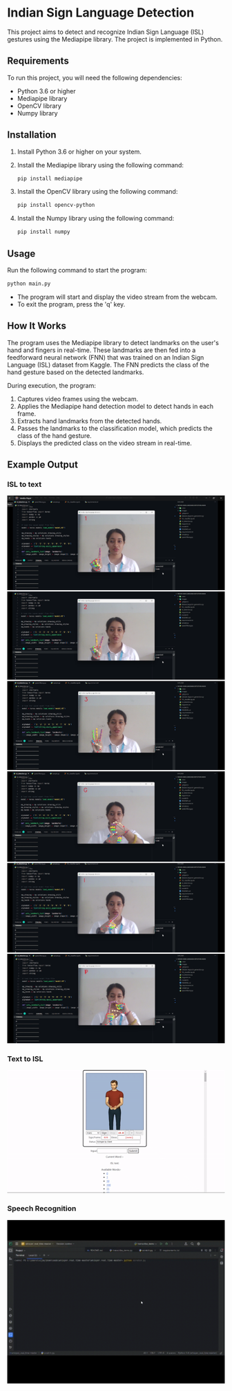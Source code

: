 # Indian Sign Language Detection

This project aims to detect and recognize Indian Sign Language (ISL) gestures using the Mediapipe library. The project is implemented in Python.

## Requirements

To run this project, you will need the following dependencies:

-   Python 3.6 or higher
-   Mediapipe library
-   OpenCV library
-   Numpy library

## Installation

1. Install Python 3.6 or higher on your system.

2. Install the Mediapipe library using the following command:

    ```bash
    pip install mediapipe
    ```

3. Install the OpenCV library using the following command:

    ```bash
    pip install opencv-python
    ```

4. Install the Numpy library using the following command:
    ```bash
    pip install numpy
    ```

## Usage

Run the following command to start the program:

```bash
python main.py
```

-   The program will start and display the video stream from the webcam.
-   To exit the program, press the 'q' key.

## How It Works

The program uses the Mediapipe library to detect landmarks on the user's hand and fingers in real-time. These landmarks are then fed into a feedforward neural network (FNN) that was trained on an Indian Sign Language (ISL) dataset from Kaggle. The FNN predicts the class of the hand gesture based on the detected landmarks.

During execution, the program:

1. Captures video frames using the webcam.
2. Applies the Mediapipe hand detection model to detect hands in each frame.
3. Extracts hand landmarks from the detected hands.
4. Passes the landmarks to the classification model, which predicts the class of the hand gesture.
5. Displays the predicted class on the video stream in real-time.

## Example Output

### ISL to text

![Example Output](./images/Working.png)
![Example Output](./images/Working1.png)
![Example Output](./images/Working2.png)
![Example Output](./images/Working3.png)
![Example Output](./images/Working4.png)
![Example Output](./images/Working5.png)

### Text to ISL

![Example Output](./images/text_to_isl.gif)

### Speech Recognition

![Example Output](./images/speech_recog.gif)
